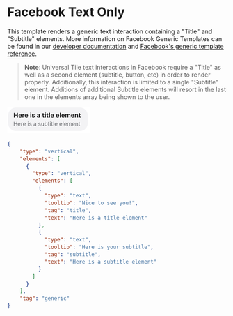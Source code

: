 # Facebook Text Only

This template renders a generic text interaction containing a "Title" and "Subtitle" elements. More information on Facebook Generic Templates can be found in our [developer documentation](https://developers.liveperson.com/facebook-messenger-templates-generic-template.html) and [Facebook's generic template reference](https://developers.facebook.com/docs/messenger-platform/reference/templates/generic).

> **Note**: Universal Tile text interactions in Facebook require a "Title" as well as a second element (subtitle, button, etc) in order to render properly. Additionally, this interaction is limited to a single "Subtitle" element. Additions of additional Subtitle elements will resort in the last one in the elements array being shown to the user.

![fb-text-only](fb_Text_Only.jpg)

```json
{
    "type": "vertical",
    "elements": [
      {
        "type": "vertical",
        "elements": [
          {
            "type": "text",
            "tooltip": "Nice to see you!",
            "tag": "title",
            "text": "Here is a title element"
          },
          {
            "type": "text",
            "tooltip": "Here is your subtitle",
            "tag": "subtitle",
            "text": "Here is a subtitle element"
          }
        ]
      }
    ],
    "tag": "generic"
}
  
```

